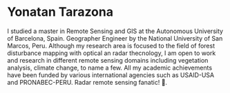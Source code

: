 # Yonatan Tarazona

I studied a master in Remote Sensing and GIS at the Autonomous University of Barcelona, Spain. Geographer Engineer by the National University of San Marcos, Peru. Although my research area is focused to the field of forest disturbance mapping with optical an radar thecnology, I am open to work and research in different remote sensing domains including vegetation analysis, climate change, to name a few. All my academic achievements have been funded by various international agencies such as USAID-USA and PRONABEC-PERU. Radar remote sensing fanatic! :grimacing:.
